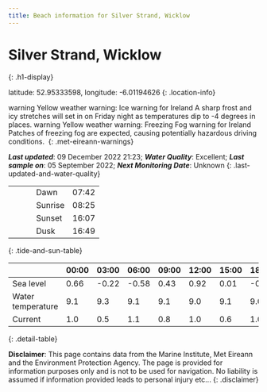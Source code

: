 ```yaml
---
title: Beach information for Silver Strand, Wicklow
---
```

# Silver Strand, Wicklow 
{: .h1-display}

latitude: 52.95333598, longitude: -6.01194626
{: .location-info}

<span class="material-icons yellow-warning">warning</span>&nbsp;Yellow weather warning: Ice warning for Ireland A sharp frost and icy stretches will set in on Friday night as temperatures dip to -4 degrees in places.&nbsp;<span class="material-icons yellow-warning">warning</span>&nbsp;Yellow weather warning: Freezing Fog warning for Ireland Patches of freezing fog are expected, causing potentially hazardous driving conditions.&nbsp;
{: .met-eireann-warnings}

___Last updated___: 09 December 2022 21:23; ___Water Quality___: Excellent;
___Last sample on___: 05 September 2022; ___Next Monitoring Date___: Unknown
{: .last-updated-and-water-quality}

|   |   |   |   |   |
|---|---|---|---|---|
|   |   |   | Dawn  | 07:42 |
|   |   |   | Sunrise  | 08:25 |
|   |   |   | Sunset  | 16:07 |
|   |   |   | Dusk  | 16:49 |
{: .tide-and-sun-table}

<div></div>

| | 00:00 | 03:00 | 06:00 | 09:00 | 12:00 | 15:00 | 18:00 | 21:00 |
|---|---|---|---|---|---|---|---|---|
| Sea level | 0.66 | -0.22 | -0.58 | 0.43| 0.92 | 0.01 | -0.72 | 0.02 |
| Water temperature | 9.1 | 9.3 | 9.1 | 9.1 | 9.0 | 9.1 | 9.0 | 8.9 |
| Current | 1.0 | 0.5 | 1.1 | 0.8 | 1.0| 0.6 | 1.0 | 0.9 |
{: .detail-table}

__Disclaimer__: This page contains data from the Marine Institute,
Met Eireann and the Environment Protection Agency. The page is provided for
information purposes only and is not to be used for navigation. No liability
is assumed if information provided leads to personal injury etc...
{: .disclaimer}